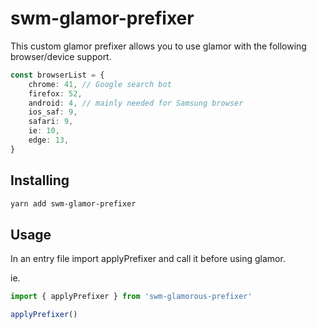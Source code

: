 # swm-glamor-prefixer

This custom glamor prefixer allows you to use glamor with the following browser/device support.

```ts
const browserList = {
    chrome: 41, // Google search bot
    firefox: 52,
    android: 4, // mainly needed for Samsung browser
    ios_saf: 9,
    safari: 9,
    ie: 10,
    edge: 13,
}
```


## Installing

```sh
yarn add swm-glamor-prefixer
```

## Usage

In an entry file import applyPrefixer and call it before using glamor.

ie.

```ts
import { applyPrefixer } from 'swm-glamorous-prefixer'

applyPrefixer()
```
